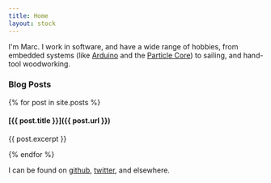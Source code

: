 ```yaml
---
title: Home
layout: stock
---
```


I'm Marc. I work in software, and have a wide range of hobbies, from embedded systems (like [Arduino](http://arduino.cc) and the [Particle Core](http://particle.io)) to sailing, and hand-tool woodworking.


### Blog Posts

{% for post in site.posts %}
#### [{{ post.title }}]({{ post.url }})
  {{ post.excerpt }}


{% endfor %}

I can be found on [github](http://github.com/muncus), [twitter](http://twitter.com/muncus),
and elsewhere.

